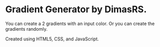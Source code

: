 # Gradient Generator by DimasRS.

You can create a 2 gradients with an input color. Or you can create the gradients randomly.

Created using HTML5, CSS, and JavaScript.
